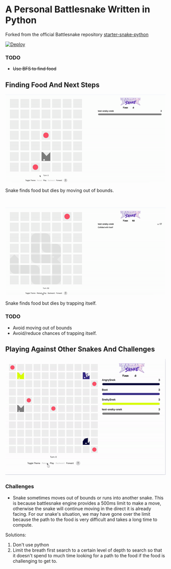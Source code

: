 # A Personal Battlesnake Written in Python

Forked from the official Battlesnake repository [starter-snake-python](https://github.com/BattlesnakeOfficial/starter-snake-python)

[![Deploy](https://www.herokucdn.com/deploy/button.svg)](https://heroku.com/deploy)

### TODO
- <del>Use BFS to find food


## Finding Food And Next Steps

![snake moves out of bounds](documentation/out_of_bounds.gif)

Snake finds food but dies by moving out of bounds. 

<br />



![snake traps itself](documentation/trap_itself.gif)

Snake finds food but dies by trapping itself.

### TODO
- Avoid moving out of bounds
- Avoid/reduce chances of trapping itself.


## Playing Against Other Snakes And Challenges

![snake competes against other snakes](documentation/other_snakes.gif)

### Challenges
- Snake sometimes moves out of bounds or runs into another snake. This is because battlesnake engine provides a 500ms limit to make a move, otherwise the snake will continue moving in the direct it is already facing. For our snake's situation, we may have gone over the limit because the path to the food is very difficult and takes a long time to compute.

Solutions:

1. Don't use python
2. Limit the breath first search to a certain level of depth to search so that it doesn't spend to much time looking for a path to the food if the food is challenging to get to.
